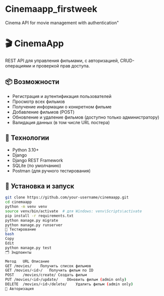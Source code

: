 # Cinemaapp_firstweek
Cinema API for movie management with authentication"
# 🎬 CinemaApp

REST API для управления фильмами, с авторизацией, CRUD-операциями и проверкой прав доступа.

## 📦 Возможности

- Регистрация и аутентификация пользователей
- Просмотр всех фильмов
- Получение информации о конкретном фильме
- Добавление фильмов (POST)
- Обновление и удаление фильмов (доступно только администратору)
- Валидация данных (в том числе URL постера)

## 🚀 Технологии

- Python 3.10+
- Django
- Django REST Framework
- SQLite (по умолчанию)
- Postman (для ручного тестирования)

## 📂 Установка и запуск

```bash
git clone https://github.com/your-username/cinemaapp.git
cd cinemaapp
python -m venv venv
source venv/bin/activate  # для Windows: venv\Scripts\activate
pip install -r requirements.txt
python manage.py migrate
python manage.py runserver
🧪 Тестирование
bash
Copy
Edit
python manage.py test
🗂️ Эндпоинты

Метод	URL	Описание
GET	/movies/	Получить список фильмов
GET	/movies/<id>/	Получить фильм по ID
POST	/movies/create/	Создать фильм
PUT	/movies/<id>/update/	Обновить фильм (admin only)
DELETE	/movies/<id>/delete/	Удалить фильм (admin only)
📌 Авторизация
